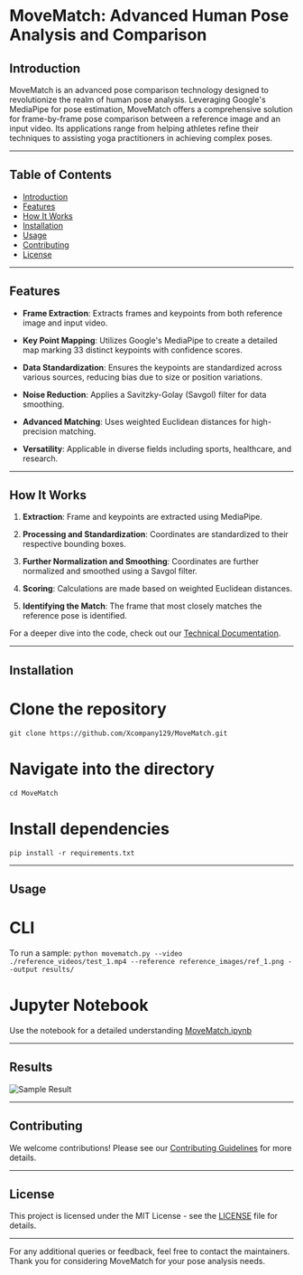 # MoveMatch: Advanced Human Pose Analysis and Comparison 

## Introduction
MoveMatch is an advanced pose comparison technology designed to revolutionize the realm of human pose analysis. Leveraging Google's MediaPipe for pose estimation, MoveMatch offers a comprehensive solution for frame-by-frame pose comparison between a reference image and an input video. Its applications range from helping athletes refine their techniques to assisting yoga practitioners in achieving complex poses.

---

## Table of Contents
- [Introduction](#introduction)
- [Features](#features)
- [How It Works](#how-it-works)
- [Installation](#installation)
- [Usage](#usage)
- [Contributing](#contributing)
- [License](#license)

---

## Features

- **Frame Extraction**: Extracts frames and keypoints from both reference image and input video.
  
- **Key Point Mapping**: Utilizes Google's MediaPipe to create a detailed map marking 33 distinct keypoints with confidence scores.

- **Data Standardization**: Ensures the keypoints are standardized across various sources, reducing bias due to size or position variations.
  
- **Noise Reduction**: Applies a Savitzky-Golay (Savgol) filter for data smoothing.

- **Advanced Matching**: Uses weighted Euclidean distances for high-precision matching.

- **Versatility**: Applicable in diverse fields including sports, healthcare, and research.

---

## How It Works

1. **Extraction**: Frame and keypoints are extracted using MediaPipe.
  
2. **Processing and Standardization**: Coordinates are standardized to their respective bounding boxes.

3. **Further Normalization and Smoothing**: Coordinates are further normalized and smoothed using a Savgol filter.

4. **Scoring**: Calculations are made based on weighted Euclidean distances.

5. **Identifying the Match**: The frame that most closely matches the reference pose is identified.

For a deeper dive into the code, check out our [Technical Documentation](LINK_HERE).

---

## Installation

# Clone the repository
```git clone https://github.com/Xcompany129/MoveMatch.git```

# Navigate into the directory
```cd MoveMatch```

# Install dependencies
```pip install -r requirements.txt```

---

## Usage

# CLI
To run a sample:
```python movematch.py --video ./reference_videos/test_1.mp4 --reference reference_images/ref_1.png --output results/```

# Jupyter Notebook
Use the notebook for a detailed understanding [MoveMatch.ipynb](MoveMatch.ipynb)

---

## Results

![Sample Result](site_files/result.png "Title")

---

## Contributing

We welcome contributions! Please see our [Contributing Guidelines](CONTRIBUTING.md) for more details.

---

## License

This project is licensed under the MIT License - see the [LICENSE](LICENSE) file for details.

---

For any additional queries or feedback, feel free to contact the maintainers. Thank you for considering MoveMatch for your pose analysis needs.


